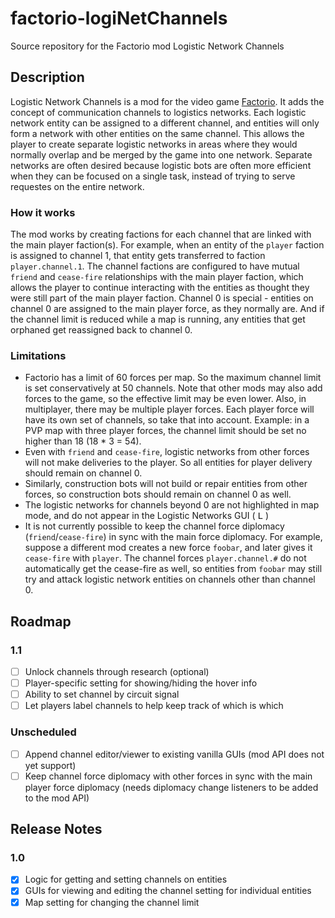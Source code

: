 # factorio-logiNetChannels
Source repository for the Factorio mod Logistic Network Channels

## Description

Logistic Network Channels is a mod for the video game [Factorio](https://factorio.com/).  It adds the concept of communication channels to logistics networks.  Each logistic network entity can be assigned to a different channel, and entities will only form a network with other entities on the same channel.  This allows the player to create separate logistic networks in areas where they would normally overlap and be merged by the game into one network.  Separate networks are often desired because logistic bots are often more efficient when they can be focused on a single task, instead of trying to serve requestes on the entire network.

### How it works

The mod works by creating factions for each channel that are linked with the main player faction(s).  For example, when an entity of the `player` faction is assigned to channel 1, that entity gets transferred to faction `player.channel.1`.  The channel factions are configured to have mutual `friend` and `cease-fire` relationships with the main player faction, which allows the player to continue interacting with the entities as thought they were still part of the main player faction.  Channel 0 is special - entities on channel 0 are assigned to the main player force, as they normally are.  And if the channel limit is reduced while a map is running, any entities that get orphaned get reassigned back to channel 0.

### Limitations

- Factorio has a limit of 60 forces per map.  So the maximum channel limit is set conservatively at 50 channels.  Note that other mods may also add forces to the game, so the effective limit may be even lower.  Also, in multiplayer, there may be multiple player forces.  Each player force will have its own set of channels, so take that into account.  Example: in a PVP map with three player forces, the channel limit should be set no higher than 18 (18 * 3 = 54).
- Even with `friend` and `cease-fire`, logistic networks from other forces will not make deliveries to the player.  So all entities for player delivery should remain on channel 0.
- Similarly, construction bots will not build or repair entities from other forces, so construction bots should remain on channel 0 as well.
- The logistic networks for channels beyond 0 are not highlighted in map mode, and do not appear in the Logistic Networks GUI ( <kbd>L</kbd> )
- It is not currently possible to keep the channel force diplomacy (`friend`/`cease-fire`) in sync with the main force diplomacy.  For example, suppose a different mod creates a new force `foobar`, and later gives it `cease-fire` with `player`.  The channel forces `player.channel.#` do not automatically get the cease-fire as well, so entities from `foobar` may still try and attack logistic network entities on channels other than channel 0.

## Roadmap

### 1.1
- [ ] Unlock channels through research (optional)
- [ ] Player-specific setting for showing/hiding the hover info
- [ ] Ability to set channel by circuit signal
- [ ] Let players label channels to help keep track of which is which

### Unscheduled
- [ ] Append channel editor/viewer to existing vanilla GUIs (mod API does not yet support)
- [ ] Keep channel force diplomacy with other forces in sync with the main player force diplomacy (needs diplomacy change listeners to be added to the mod API)

## Release Notes

### 1.0

- [X] Logic for getting and setting channels on entities
- [X] GUIs for viewing and editing the channel setting for individual entities
- [X] Map setting for changing the channel limit
